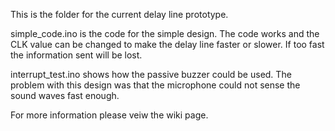 This is the folder for the current delay line prototype.

simple_code.ino is the code for the simple design. The code works and the CLK value can be changed to make the delay line faster or slower. If too fast the information sent will be lost.

interrupt_test.ino shows how the passive buzzer could be used. The problem with this design was that the microphone could not sense the sound waves fast enough.

For more information please veiw the wiki page.
